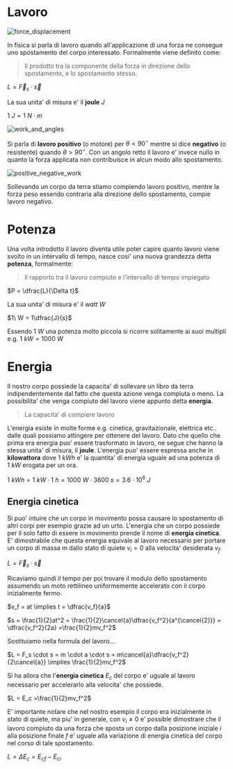 # Lavoro  

![force_displacement](https://github.com/dennyb87/phoenomena/assets/7195133/b2911bbe-6b17-4c26-a71f-64213463887d)  

In fisica si parla di lavoro quando all'applicazione di una forza ne consegue uno spostamento del corpo interessato. Formalmente viene definito come:  

> Il prodotto tra la componente della forza in direzione dello spostamento, e lo spostamento stesso.  

$L = \vec{F}_s \cdot \vec{s}$  

La sua unita' di misura e' il **joule** $J$  

$1\ J = 1\ N \cdot m$  

![work_and_angles](https://github.com/dennyb87/phoenomena/assets/7195133/3683d6f6-ebd7-4bef-a66b-6f618475fff2)  

Si parla di **lavoro positivo** (o motore) per $\theta \lt 90^\circ$ mentre si dice **negativo** (o resistente) quando $\theta \gt 90^\circ$. Con un angolo retto il lavoro e' invece nullo in quanto la forza applicata non contribuisce in alcun modo allo spostamento.  

![positive_negative_work](https://github.com/dennyb87/phoenomena/assets/7195133/0c9c1d9d-d326-4c15-b88b-12faa67a6a3f)  

Sollevando un corpo da terra stiamo compiendo lavoro positivo, mentre la forza peso essendo contraria alla direzione dello spostamento, compie lavoro negativo.  

# Potenza  

Una volta introdotto il lavoro diventa utile poter capire quanto lavoro viene svolto in un intervallo di tempo, nasce cosi' una nuova grandezza detta **potenza**, formalmente:  

> Il rapporto tra il lavoro compiuto e l'intervallo di tempo impiegato  

$P = \dfrac{L}{\Delta t}$  

La sua unita' di misura e' il *watt* $W$  

$1\ W = 1\dfrac{J}{s}$  

Essendo $1\ W$ una potenza molto piccola si ricorre solitamente ai suoi multipli e.g. $1\ kW = 1000\ W$  

# Energia  

Il nostro corpo possiede la capacita' di sollevare un libro da terra indipendentemente dal fatto che questa azione venga compiuta o meno. La possibilita' che venga compiuto del lavoro viene appunto detta **energia**.  

> La capacita' di compiere lavoro  

L'energia esiste in molte forme e.g. cinetica, gravitazionale, elettrica etc.. dalle quali possiamo attingere per ottenere del lavoro. Dato che quello che prima era energia puo' essere trasformato in lavoro, ne segue che hanno la stessa unita' di misura, il **joule**. L'energia puo' essere espressa anche in **kilowattora** dove $1\ kWh$ e' la quantita' di energia uguale ad una potenza di $1\ kW$ erogata per un ora.  

$1\ kWh = 1\ kW \cdot 1\ h = 1000\ W \cdot 3600\ s = 3.6 \cdot 10^6\ J$  

## Energia cinetica  

Si puo' intuire che un corpo in movimento possa causare lo spostamento di altri corpi per esempio grazie ad un urto. L'energia che un corpo possiede per il solo fatto di essere in movimento prende il nome di **energia cinetica**. E' dimostrabile che questa energia equivale al lavoro necessario per portare un corpo di massa $m$ dallo stato di quiete $v_i = 0$ alla velocita' desiderata $v_f$.  

$L = \vec{F}_s \cdot \vec{s}$  

Ricaviamo quindi il tempo per poi trovare il modulo dello spostamento assumendo un moto rettilineo uniformemente accelerato con il corpo inizialmente fermo.  

$v_f = at \implies t = \dfrac{v_f}{a}$  

$s = \frac{1}{2}at^2 = \frac{1}{2}\cancel{a}\dfrac{v_f^2}{a^{\cancel{2}}} = \dfrac{v_f^2}{2a} =\frac{1}{2}mv_f^2$  

Sostituiamo nella formula del lavoro...  

$L = F_s \cdot s = m \cdot a \cdot s = m\cancel{a}\dfrac{v_f^2}{2\cancel{a}} \implies \frac{1}{2}mv_f^2$  

Si ha allora che l'**energia cinetica** $E_c$ del corpo e' uguale al lavoro necessario per accelerarlo alla velocita' che possiede.  

$L = E_c =\frac{1}{2}mv_f^2$  

E' importante notare che nel nostro esempio il corpo era inizialmente in stato di quiete, ma piu' in generale, con $v_i \ne 0$ e' possible dimostrare che il lavoro compiuto da una forza che sposta un corpo dalla posizione iniziale $i$ alla posizione finale $f$ e' uguale alla variazione di energia cinetica del corpo nel corso di tale spostamento.  

$L = \Delta E_c = E_{cf} - E_{ci}$  

